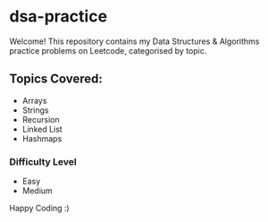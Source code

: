 # dsa-practice

Welcome! This repository contains my Data Structures & Algorithms practice problems on Leetcode, categorised by topic.

## Topics Covered:
- Arrays
- Strings
- Recursion
- Linked List
- Hashmaps

### Difficulty Level
- Easy
- Medium

Happy Coding :)

